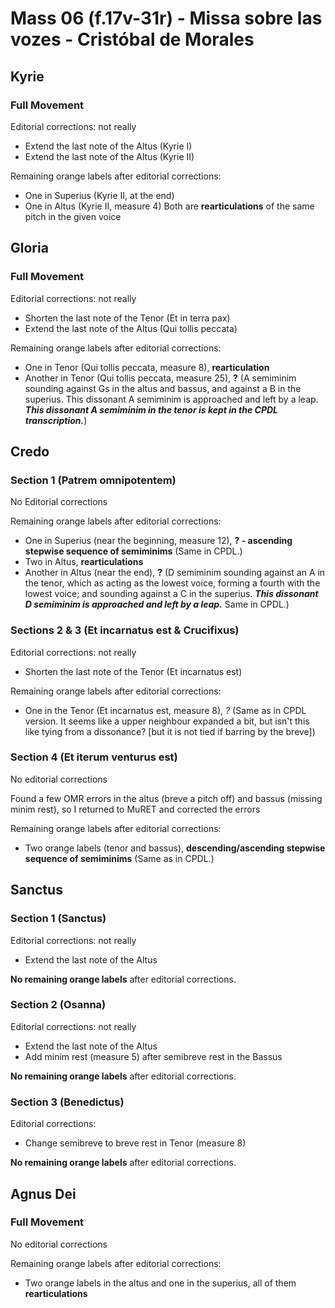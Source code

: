 # Mass 06 (f.17v-31r) - Missa sobre las vozes - Cristóbal de Morales



## Kyrie
### Full Movement

Editorial corrections: not really
- Extend the last note of the Altus (Kyrie I)
- Extend the last note of the Altus (Kyrie II)

Remaining orange labels after editorial corrections:
- One in Superius (Kyrie II, at the end)
- One in Altus (Kyrie II, measure 4)
Both are **rearticulations** of the same pitch in the given voice



## Gloria
### Full Movement

Editorial corrections: not really
- Shorten the last note of the Tenor (Et in terra pax)
- Extend the last note of the Altus (Qui tollis peccata)

Remaining orange labels after editorial corrections:
- One in Tenor (Qui tollis peccata, measure 8), **rearticulation**
- Another in Tenor (Qui tollis peccata, measure 25), **?** 
 (A semiminim sounding against Gs in the altus and bassus, and against a B in the superius. This dissonant A semiminim is approached and left by a leap. ***This dissonant A semiminim in the tenor is kept in the CPDL transcription.***)



## Credo 
### Section 1 (Patrem omnipotentem)

No Editorial corrections

Remaining orange labels after editorial corrections:
- One in Superius (near the beginning, measure 12), **? - ascending stepwise sequence of semiminims** (Same in CPDL.)
- Two in Altus, **rearticulations**
- Another in Altus (near the end), **?**
 (D semiminim sounding against an A in the tenor, which as acting as the lowest voice, forming a fourth with the lowest voice; and sounding against a C in the superius. ***This dissonant D semiminim is approached and left by a leap.*** Same in CPDL.)


### Sections 2 & 3 (Et incarnatus est & Crucifixus)

Editorial corrections: not really
- Shorten the last note of the Tenor (Et incarnatus est)

Remaining orange labels after editorial corrections:
- One in the Tenor (Et incarnatus est, measure 8), *?* 
 (Same as in CPDL version. It seems like a upper neighbour expanded a bit, but isn't this like tying from a dissonance? [but it is not tied if barring by the breve])


### Section 4 (Et iterum venturus est)

No editorial corrections

Found a few OMR errors in the altus (breve a pitch off) and bassus (missing minim rest), so I returned to MuRET and corrected the errors

Remaining orange labels after editorial corrections:
- Two orange labels (tenor and bassus), **descending/ascending stepwise sequence of semiminims**
 (Same as in CPDL.)



## Sanctus
### Section 1 (Sanctus)

Editorial corrections: not really
- Extend the last note of the Altus

**No remaining orange labels** after editorial corrections.


### Section 2 (Osanna)

Editorial corrections: not really
- Extend the last note of the Altus
- Add minim rest (measure 5) after semibreve rest in the Bassus

**No remaining orange labels** after editorial corrections.


### Section 3 (Benedictus)

Editorial corrections:
- Change semibreve to breve rest in Tenor (measure 8)

**No remaining orange labels** after editorial corrections.



## Agnus Dei 
### Full Movement

No editorial corrections

Remaining orange labels after editorial corrections:
- Two orange labels in the altus and one in the superius, all of them **rearticulations**
